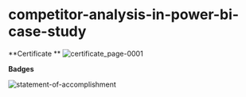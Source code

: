 # competitor-analysis-in-power-bi-case-study
**Certificate **
![certificate_page-0001](https://github.com/shrutipitale/competitor-analysis-in-power-bi-case-study/assets/80112581/6d1e10b3-5613-4250-be87-f62c66b71484)


**Badges**

![statement-of-accomplishment](https://github.com/shrutipitale/competitor-analysis-in-power-bi-case-study/assets/80112581/c7dd51d0-d0ef-4d9c-995e-c0985cb5155a)
